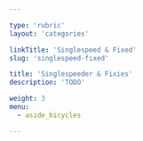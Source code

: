 ```yaml
---

type: 'rubric'
layout: 'categories'

linkTitle: 'Singlespeed & Fixed'
slug: 'singlespeed-fixed'

title: 'Singlespeeder & Fixies'
description: 'TODO'

weight: 3
menu:
  - aside_bicycles

---
```

